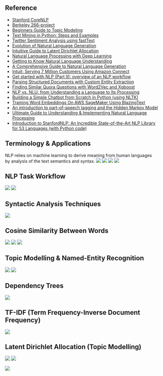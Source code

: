 ## Reference
* [Stanford CoreNLP](https://stanfordnlp.github.io/CoreNLP/index.html)
* [Berkeley 266-project](https://github.com/bwputman/266-project)
* [Beginners Guide to Topic Modeling](https://www.analyticsvidhya.com/blog/2016/08/beginners-guide-to-topic-modeling-in-python/)
* [Text Mining in Python: Steps and Examples](https://medium.com/towards-artificial-intelligence/text-mining-in-python-steps-and-examples-78b3f8fd913b)
* [Twitter Sentiment Analysis using fastText](https://towardsdatascience.com/twitter-sentiment-analysis-using-fasttext-9ccd04465597)
* [Evolution of Natural Language Generation](https://medium.com/sfu-big-data/evolution-of-natural-language-generation-c5d7295d6517)
* [Intuitive Guide to Latent Dirichlet Allocation](https://towardsdatascience.com/light-on-math-machine-learning-intuitive-guide-to-latent-dirichlet-allocation-437c81220158)
* [Natural Language Processing with Deep Learning](https://www.youtube.com/watch?list=PL3FW7Lu3i5Jsnh1rnUwq_TcylNr7EkRe6&v=OQQ-W_63UgQ)
* [Getting to Know Natural Language Understanding](https://medium.com/@ODSC/getting-to-know-natural-language-understanding-f18a0dc5c97d)
* [A Comprehensive Guide to Natural Language Generation](https://medium.com/sciforce/a-comprehensive-guide-to-natural-language-generation-dd63a4b6e548)
* [Intuit: Serving 7 Million Customers Using Amazon Connect](https://youtu.be/6LcSv9XocTY)
* [Get started with NLP (Part II): overview of an NLP workflow](https://medium.com/@gon.esbuyo/get-started-with-nlp-part-ii-overview-of-an-nlp-workflow-7ba1f5948b24)
* [Parsing Structured Documents with Custom Entity Extraction](https://towardsdatascience.com/custom-entity-extraction-e966e00f6f47)
* [Finding Similar Quora Questions with Word2Vec and Xgboost](https://towardsdatascience.com/finding-similar-quora-questions-with-word2vec-and-xgboost-1a19ad272c0d)
* [NLP vs. NLU: from Understanding a Language to Its Processing](https://medium.com/sciforce/nlp-vs-nlu-from-understanding-a-language-to-its-processing-1bf1f62453c1)
* [Building a Simple Chatbot from Scratch in Python (using NLTK)](https://medium.com/analytics-vidhya/building-a-simple-chatbot-in-python-using-nltk-7c8c8215ac6e)
* [Training Word Embeddings On AWS SageMaker Using BlazingText](https://towardsdatascience.com/training-word-embeddings-on-aws-sagemaker-using-blazingtext-93d0a0838212)
* [An introduction to part-of-speech tagging and the Hidden Markov Model](https://medium.freecodecamp.org/an-introduction-to-part-of-speech-tagging-and-the-hidden-markov-model-953d45338f24)
* [Ultimate Guide to Understanding & Implementing Natural Language Processing](https://www.analyticsvidhya.com/blog/2017/01/ultimate-guide-to-understand-implement-natural-language-processing-codes-in-python/)
* [Introduction to StanfordNLP: An Incredible State-of-the-Art NLP Library for 53 Languages (with Python code)](https://www.analyticsvidhya.com/blog/2019/02/stanfordnlp-nlp-library-python/)

## Terminology & Applications

NLP relies on machine learning to derive meaning from human languages by analysis of the text semantics and syntax.
![](https://github.com/geoffreylink/Projects/blob/master/03%20Language%20Processing/images/NLPvsNLUvsASR.png)
![](https://github.com/geoffreylink/Projects/blob/master/03%20Language%20Processing/images/NLUTasks.png)
![](https://github.com/geoffreylink/Projects/blob/master/03%20Language%20Processing/images/BotEvolution.png)
![](https://github.com/geoffreylink/Projects/blob/master/03%20Language%20Processing/images/AnatomyOfaChatbot.png)

## NLP Task Workflow
![](https://github.com/geoffreylink/Projects/blob/master/03%20Language%20Processing/images/NLPTaskWorkflow.png)
![](https://github.com/geoffreylink/Projects/blob/master/03%20Language%20Processing/images/TextCleaningPipeline.png)

## Syntactic Analysis Techniques
![](https://github.com/geoffreylink/Projects/blob/master/03%20Language%20Processing/images/SyntacticAnalysisTechniques.png)

## Cosine Similarity Between Words
![](https://github.com/geoffreylink/Projects/blob/master/03%20Language%20Processing/images/CosineSimilarityBetweenWords.png)
![](https://github.com/geoffreylink/Projects/blob/master/03%20Language%20Processing/images/WordVectors.png)
![](https://github.com/geoffreylink/Projects/blob/master/03%20Language%20Processing/images/VectorSpaceModel.png)

## Topic Modelling & Named-Entity Recognition
![](https://github.com/geoffreylink/Projects/blob/master/03%20Language%20Processing/images/TopicModellingNamedEntityRecognition.png)
![](https://github.com/geoffreylink/Projects/blob/master/03%20Language%20Processing/images/TopicModelling.png)

## Dependency Trees
![](https://github.com/geoffreylink/Projects/blob/master/03%20Language%20Processing/images/GrammerDependencyTrees.png)

## TF-IDF (Term Frequency-Inverse Document Frequency)
![](https://github.com/geoffreylink/Projects/blob/master/03%20Language%20Processing/images/TF-IDF.png)

## Latent Dirichlet Allocation (Topic Modelling)
![](https://github.com/geoffreylink/Projects/blob/master/03%20Language%20Processing/images/LDA_01.png)
![](https://github.com/geoffreylink/Projects/blob/master/03%20Language%20Processing/images/LDA_02.png)

![](https://github.com/geoffreylink/Projects/blob/master/03%20Language%20Processing/images/TopSixPythonNLPLibraries.png)

